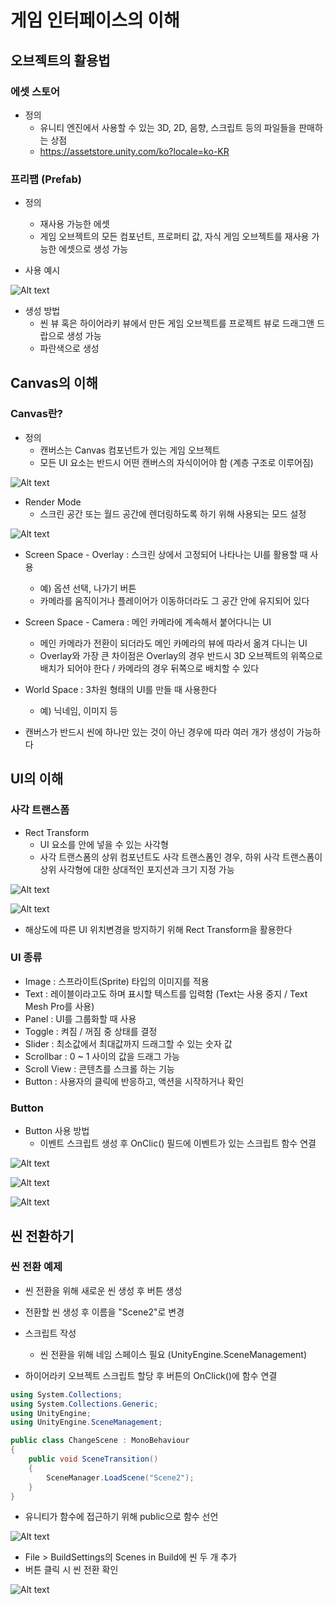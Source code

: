 # 게임 인터페이스의 이해

## 오브젝트의 활용법

### 에셋 스토어

- 정의
  - 유니티 엔진에서 사용할 수 있는 3D, 2D, 음향, 스크립트 등의 파일들을 판매하는 상점
  - https://assetstore.unity.com/ko?locale=ko-KR

### 프리팹 (Prefab)

- 정의
  - 재사용 가능한 에셋
  - 게임 오브젝트의 모든 컴포넌트, 프로퍼티 값, 자식 게임 오브젝트를 재사용 가능한 에셋으로 생성 가능

- 사용 예시

![Alt text](Images/prefab.PNG)

- 생성 방법
  - 씬 뷰 혹은 하이어라키 뷰에서 만든 게임 오브젝트를 프로젝트 뷰로 드래그앤 드랍으로 생성 가능
  - 파란색으로 생성


## Canvas의 이해

### Canvas란?

- 정의
  - 캔버스는 Canvas 컴포넌트가 있는 게임 오브젝트
  - 모든 UI 요소는 반드시 어떤 캔버스의 자식이어야 함 (계층 구조로 이루어짐)

![Alt text](<Images/canvas 1.png>)

- Render Mode
  - 스크린 공간 또는 월드 공간에 렌더링하도록 하기 위해 사용되는 모드 설정


![Alt text](<Images/canvas 2.PNG>)

- Screen Space - Overlay : 스크린 상에서 고정되어 나타나는 UI를 활용할 때 사용
  - 예) 옵션 선택, 나가기 버튼
  - 카메라를 움직이거나 플레이어가 이동하더라도 그 공간 안에 유지되어 있다

- Screen Space - Camera : 메인 카메라에 계속해서 붙어다니는 UI
  - 메인 카메라가 전환이 되더라도 메인 카메라의 뷰에 따라서 옮겨 다니는 UI
  - Overlay와 가장 큰 차이점은 Overlay의 경우 반드시 3D 오브젝트의 위쪽으로 배치가 되어야 한다 / 카메라의 경우 뒤쪽으로 배치할 수 있다

- World Space : 3차원 형태의 UI를 만들 때 사용한다
  - 예) 닉네임, 이미지 등

- 캔버스가 반드시 씬에 하나만 있는 것이 아닌 경우에 따라 여러 개가 생성이 가능하다

## UI의 이해

### 사각 트랜스폼

- Rect Transform
  - UI 요소를 안에 넣을 수 있는 사각형
  - 사각 트랜스폼의 상위 컴포넌트도 사각 트랜스폼인 경우, 하위 사각 트랜스폼이 상위 사각형에 대한 상대적인 포지션과 크기 지정 가능

![Alt text](<Images/rect transform 1.PNG>)

![Alt text](<Images/rect transform 2.PNG>)

- 해상도에 따른 UI 위치변경을 방지하기 위해 Rect Transform을 활용한다


### UI 종류

- Image : 스프라이트(Sprite) 타입의 이미지를 적용
- Text : 레이블이라고도 하며 표시할 텍스트를 입력함 (Text는 사용 중지 / Text Mesh Pro를 사용)
- Panel : UI를 그룹화할 때 사용
- Toggle : 켜짐 / 꺼짐 중 상태를 결정
- Slider : 최소값에서 최대값까지 드래그할 수 있는 숫자 값
- Scrollbar : 0 ~ 1 사이의 값을 드래그 가능
- Scroll View : 콘텐츠를 스크롤 하는 기능
- Button : 사용자의 클릭에 반응하고, 액션을 시작하거나 확인

### Button

- Button 사용 방법
  - 이벤트 스크립트 생성 후 OnClic() 필드에 이벤트가 있는 스크립트 함수 연결

![Alt text](<Images/button 1.PNG>)

![Alt text](<Images/button 2.PNG>)

![Alt text](<Images/button 3.PNG>)

## 씬 전환하기

### 씬 전환 예제
- 씬 전환을 위해 새로운 씬 생성 후 버튼 생성
- 전환할 씬 생성 후 이름을 "Scene2"로 변경

- 스크립트 작성
  - 씬 전환을 위해 네임 스페이스 필요 (UnityEngine.SceneManagement)
  
- 하이어라키 오브젝트 스크립트 할당 후 버튼의 OnClick()에 함수 연결

```C#
using System.Collections;
using System.Collections.Generic;
using UnityEngine;
using UnityEngine.SceneManagement;

public class ChangeScene : MonoBehaviour
{
    public void SceneTransition()
    {
        SceneManager.LoadScene("Scene2");
    }
}
```

- 유니티가 함수에 접근하기 위해 public으로 함수 선언
  
![Alt text](<Images/씬 전환 1.PNG>)

- File > BuildSettings의 Scenes in Build에 씬 두 개 추가
- 버튼 클릭 시 씬 전환 확인

![Alt text](<Images/씬 전환 2.PNG>)
